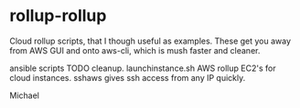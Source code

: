 rollup-rollup
=============

Cloud rollup scripts, that I though useful as examples. These get you away from AWS GUI and onto aws-cli, which is mush faster and cleaner.

ansible scripts TODO cleanup.
launchinstance.sh AWS rollup EC2's for cloud instances.
sshaws gives ssh access from any IP quickly.


Michael
